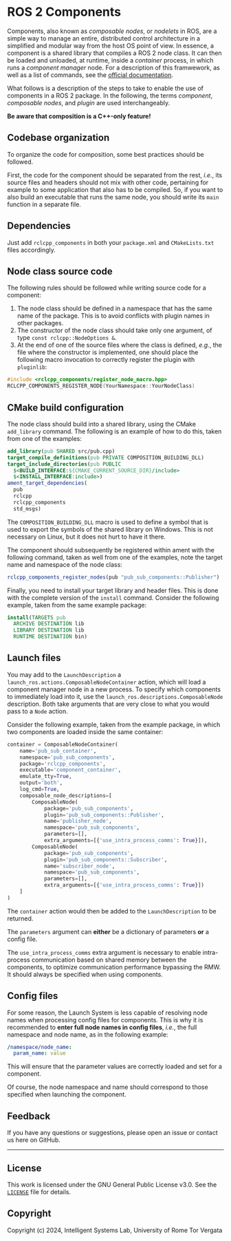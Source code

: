 # ROS 2 Components

Components, also known as *composable nodes*, or *nodelets* in ROS, are a simple way to manage an entire, distributed control architecture in a simplified and modular way from the host OS point of view. In essence, a component is a shared library that compiles a ROS 2 node class. It can then be loaded and unloaded, at runtime, inside a *container* process, in which runs a *component manager* node. For a description of this framwework, as well as a list of commands, see the [official documentation](https://docs.ros.org/en/humble/Concepts/Intermediate/About-Composition.html).

What follows is a description of the steps to take to enable the use of components in a ROS 2 package. In the following, the terms *component*, *composable nodes*, and *plugin* are used interchangeably.

**Be aware that composition is a C++-only feature!**

## Codebase organization

To organize the code for composition, some best practices should be followed.

First, the code for the component should be separated from the rest, *i.e.*, its source files and headers should not mix with other code, pertaining for example to some application that also has to be compiled. So, if you want to also build an executable that runs the same node, you should write its `main` function in a separate file.

## Dependencies

Just add `rclcpp_components` in both your `package.xml` and `CMakeLists.txt` files accordingly.

## Node class source code

The following rules should be followed while writing source code for a component:

1. The node class should be defined in a namespace that has the same name of the package. This is to avoid conflicts with plugin names in other packages.
2. The constructor of the node class should take only one argument, of type `const rclcpp::NodeOptions &`.
3. At the end of one of the source files where the class is defined, *e.g.*, the file where the constructor is implemented, one should place the following macro invocation to correctly register the plugin with `pluginlib`:

```cpp
#include <rclcpp_components/register_node_macro.hpp>
RCLCPP_COMPONENTS_REGISTER_NODE(YourNamespace::YourNodeClass)
```

## CMake build configuration

The node class should build into a shared library, using the CMake `add_library` command. The following is an example of how to do this, taken from one of the examples:

```cmake
add_library(pub SHARED src/pub.cpp)
target_compile_definitions(pub PRIVATE COMPOSITION_BUILDING_DLL)
target_include_directories(pub PUBLIC
  $<BUILD_INTERFACE:${CMAKE_CURRENT_SOURCE_DIR}/include>
  $<INSTALL_INTERFACE:include>)
ament_target_dependencies(
  pub
  rclcpp
  rclcpp_components
  std_msgs)
```

The `COMPOSITION_BUILDING_DLL` macro is used to define a symbol that is used to export the symbols of the shared library on Windows. This is not necessary on Linux, but it does not hurt to have it there.

The component should subsequently be registered within ament with the following command, taken as well from one of the examples, note the target name and namespace of the node class:

```cmake
rclcpp_components_register_nodes(pub "pub_sub_components::Publisher")
```

Finally, you need to install your target library and header files. This is done with the complete version of the `install` command. Consider the following example, taken from the same example package:

```cmake
install(TARGETS pub
  ARCHIVE DESTINATION lib
  LIBRARY DESTINATION lib
  RUNTIME DESTINATION bin)
```

## Launch files

You may add to the `LaunchDescription` a `launch_ros.actions.ComposableNodeContainer` action, which will load a component manager node in a new process. To specify which components to immediately load into it, use the `launch_ros.descriptions.ComposableNode` description. Both take arguments that are very close to what you would pass to a `Node` action.

Consider the following example, taken from the example package, in which two components are loaded inside the same container:

```python
container = ComposableNodeContainer(
    name='pub_sub_container',
    namespace='pub_sub_components',
    package='rclcpp_components',
    executable='component_container',
    emulate_tty=True,
    output='both',
    log_cmd=True,
    composable_node_descriptions=[
        ComposableNode(
            package='pub_sub_components',
            plugin='pub_sub_components::Publisher',
            name='publisher_node',
            namespace='pub_sub_components',
            parameters=[],
            extra_arguments=[{'use_intra_process_comms': True}]),
        ComposableNode(
            package='pub_sub_components',
            plugin='pub_sub_components::Subscriber',
            name='subscriber_node',
            namespace='pub_sub_components',
            parameters=[],
            extra_arguments=[{'use_intra_process_comms': True}])
    ]
)
```

The `container` action would then be added to the `LaunchDescription` to be returned.

The `parameters` argument can **either** be a dictionary of parameters **or** a config file.

The `use_intra_process_comms` extra argument is necessary to enable intra-process communication based on shared memory between the components, to optimize communication performance bypassing the RMW. It should always be specified when using components.

## Config files

For some reason, the Launch System is less capable of resolving node names when processing config files for components. This is why it is recommended to **enter full node names in config files**, *i.e.*, the full namespace and node name, as in the following example:

```yaml
/namespace/node_name:
  param_name: value
```

This will ensure that the parameter values are correctly loaded and set for a component.

Of course, the node namespace and name should correspond to those specified when launching the component.

## Feedback

If you have any questions or suggestions, please open an issue or contact us here on GitHub.

---

## License

This work is licensed under the GNU General Public License v3.0. See the [`LICENSE`](LICENSE) file for details.

## Copyright

Copyright (c) 2024, Intelligent Systems Lab, University of Rome Tor Vergata

